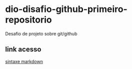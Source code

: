 # dio-disafio-github-primeiro-repositorio
Desafio de projeto sobre git/github
## link acesso
[sintaxe markdown](https://github.com/jandersonfroes/dio-disafio-github-primeiro-repositorio.git)
